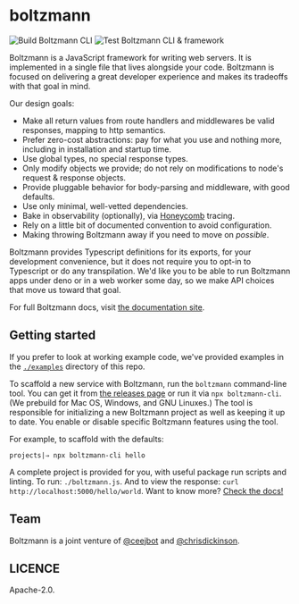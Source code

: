 # boltzmann

![Build Boltzmann CLI](https://github.com/entropic-dev/boltzmann/workflows/Build%20Boltzmann%20CLI/badge.svg)
![Test Boltzmann CLI & framework](https://github.com/entropic-dev/boltzmann/workflows/Test%20Boltzmann%20CLI%20&%20framework/badge.svg)

Boltzmann is a JavaScript framework for writing web servers. It is implemented in a single file that lives alongside your code. Boltzmann is focused on delivering a great developer experience and makes its tradeoffs with that goal in mind.

Our design goals:

- Make all return values from route handlers and middlewares be valid responses, mapping to http semantics.
- Prefer zero-cost abstractions: pay for what you use and nothing more, including in installation and startup time.
- Use global types, no special response types.
- Only modify objects we provide; do not rely on modifications to node's request & response objects.
- Provide pluggable behavior for body-parsing and middleware, with good defaults.
- Use only minimal, well-vetted dependencies.
- Bake in observability (optionally), via [Honeycomb](https://honeycomb.io) tracing.
- Rely on a little bit of documented convention to avoid configuration.
- Making throwing Boltzmann away if you need to move on _possible_.

Boltzmann provides Typescript definitions for its exports, for your development convenience, but it does not require you to opt-in to Typescript or do any transpilation. We'd like you to be able to run Boltzmann apps under deno or in a web worker some day, so we make API choices that move us toward that goal.

For full Boltzmann docs, visit [the documentation site](https://www.boltzmann.dev/en/docs/0.2.0/).

## Getting started

If you prefer to look at working example code, we've provided examples in the [`./examples`](https://github.com/entropic-dev/boltzmann/tree/latest/examples) directory of this repo.

To scaffold a new service with Boltzmann, run the `boltzmann` command-line tool. You can get it from [the releases page](https://github.com/entropic-dev/boltzmann/releases) or run it via `npx boltzmann-cli`. (We prebuild for Mac OS, Windows, and GNU Linuxes.) The tool is responsible for initializing a new Boltzmann project as well as keeping it up to date. You enable or disable specific Boltzmann features using the tool.

For example, to scaffold with the defaults:

```shell
projects|⇒ npx boltzmann-cli hello
```

A complete project is provided for you, with useful package run scripts and linting. To run: `./boltzmann.js`. And to view the response: `curl http://localhost:5000/hello/world`. Want to know more? [Check the docs!](https://www.boltzmann.dev/en/docs/0.2.0/)

## Team

Boltzmann is a joint venture of [@ceejbot](https://github.com/ceejbot) and [@chrisdickinson](https://github.com/chrisdickinson).

## LICENCE

Apache-2.0.

